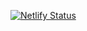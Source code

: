 [![Netlify Status](https://api.netlify.com/api/v1/badges/d704d950-13be-4148-9e05-2707e4370156/deploy-status)](https://app.netlify.com/sites/relaxed-khorana-454801/deploys)
